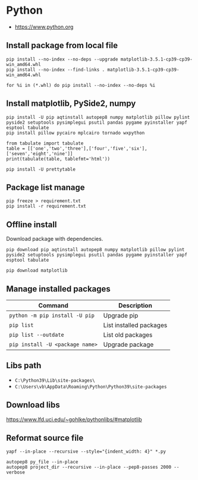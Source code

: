 # Python

* https://www.python.org

## Install package from local file

```
pip install --no-index --no-deps --upgrade matplotlib-3.5.1-cp39-cp39-win_amd64.whl
pip install --no-index --find-links . matplotlib-3.5.1-cp39-cp39-win_amd64.whl
```

```
for %i in (*.whl) do pip install --no-index --no-deps %i
```


## Install matplotlib, PySide2, numpy

```
pip install -U pip aqtinstall autopep8 numpy matplotlib pillow pylint pyside2 setuptools pysimplegui psutil pandas pygame pyinstaller yapf esptool tabulate
pip install pillow pycairo mplcairo tornado wxpython

from tabulate import tabulate
table = [['one','two','three'],['four','five','six'],['seven','eight','nine']]
print(tabulate(table, tablefmt='html'))

pip install -U prettytable

```

## Package list manage

```
pip freeze > requirement.txt
pip install -r requirement.txt
```

## Offline install

Download package with dependencies.

```
pip download pip aqtinstall autopep8 numpy matplotlib pillow pylint pyside2 setuptools pysimplegui psutil pandas pygame pyinstaller yapf esptool tabulate
```

```
pip download matplotlib
```

## Manage installed packages

| Command                         | Description             |
|---------------------------------|-------------------------|
| `python -m pip install -U pip`  | Upgrade pip             |
| `pip list`                      | List installed packages |
| `pip list --outdate`            | List old packages       |
| `pip install -U <package name>` | Upgrade package         |


## Libs path

* `C:\Python39\Lib\site-packages\`
* `C:\Users\vb\AppData\Roaming\Python\Python39\site-packages`

## Download libs

https://www.lfd.uci.edu/~gohlke/pythonlibs/#matplotlib

## Reformat source file

```
yapf --in-place --recursive --style="{indent_width: 4}" *.py
```

```
autopep8 py_file --in-place
autopep8 project_dir --recursive --in-place --pep8-passes 2000 --verbose
```


